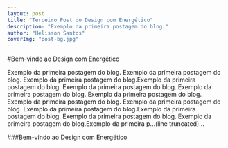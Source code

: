 ```yaml
---
layout: post
title: "Terceiro Post do Design com Energético"
description: "Exemplo da primeira postagem do blog."
author: "Helisson Santos"
coverImg: "post-bg.jpg"
---
```



#Bem-vindo ao Design com Energético

Exemplo da primeira postagem do blog. Exemplo da primeira postagem do blog. Exemplo da primeira postagem do blog.Exemplo da primeira postagem do blog. Exemplo da primeira postagem do blog. Exemplo da primeira postagem do blog. Exemplo da primeira postagem do blog. Exemplo da primeira postagem do blog. Exemplo da primeira postagem do blog. Exemplo da primeira postagem do blog.Exemplo da primeira postagem do blog. Exemplo da primeira postagem do blog. Exemplo da primeira postagem do blog.Exemplo da primeira p...(line truncated)...

###Bem-vindo ao Design com Energético